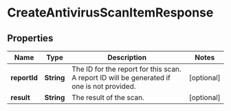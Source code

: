 
# CreateAntivirusScanItemResponse

## Properties
Name | Type | Description | Notes
------------ | ------------- | ------------- | -------------
**reportId** | **String** | The ID for the report for this scan. A report ID will be generated if one is not provided.  |  [optional]
**result** | **String** | The result of the scan. |  [optional]



